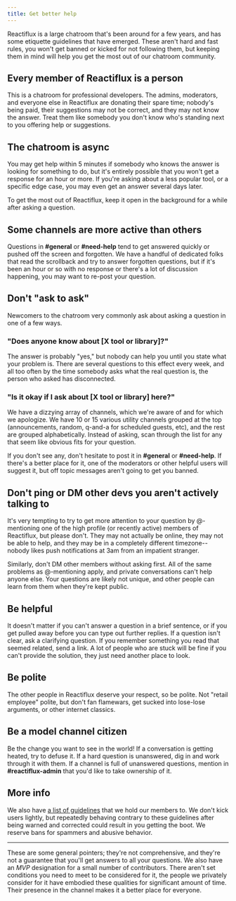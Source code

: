 ```yaml
---
title: Get better help
---
```


Reactiflux is a large chatroom that's been around for a few years, and has some etiquette guidelines that have emerged. These aren't hard and fast rules, you won't get banned or kicked for not following them, but keeping them in mind will help you get the most out of our chatroom community.

## Every member of Reactiflux is a person

This is a chatroom for professional developers. The admins, moderators, and everyone else in Reactiflux are donating their spare time; nobody's being paid, their suggestions may not be correct, and they may not know the answer. Treat them like somebody you don't know who's standing next to you offering help or suggestions.

## The chatroom is async

You may get help within 5 minutes if somebody who knows the answer is looking for something to do, but it's entirely possible that you won't get a response for an hour or more. If you're asking about a less popular tool, or a specific edge case, you may even get an answer several days later.

To get the most out of Reactiflux, keep it open in the background for a while after asking a question.

## Some channels are more active than others

Questions in **#general** or **#need-help** tend to get answered quickly or pushed off the screen and forgotten. We have a handful of dedicated folks that read the scrollback and try to answer forgotten questions, but if it's been an hour or so with no response or there's a lot of discussion happening, you may want to re-post your question.

## Don't "ask to ask"

Newcomers to the chatroom very commonly ask about asking a question in one of a few ways.

### "Does anyone know about [X tool or library]?"

The answer is probably "yes," but nobody can help you until you state what your problem is. There are several questions to this effect every week, and all too often by the time somebody asks what the real question is, the person who asked has disconnected.

### "Is it okay if I ask about [X tool or library] here?"

We have a dizzying array of channels, which we're aware of and for which we apologize. We have 10 or 15 various utility channels grouped at the top (announcements, random, q-and-a for scheduled guests, etc), and the rest are grouped alphabetically. Instead of asking, scan through the list for any that seem like obvious fits for your question.

If you don't see any, don't hesitate to post it in **#general** or **#need-help**. If there's a better place for it, one of the moderators or other helpful users will suggest it, but off topic messages aren't going to get you banned.

## Don't ping or DM other devs you aren't actively talking to

It's very tempting to try to get more attention to your question by @-mentioning one of the high profile (or recently active) members of Reactiflux, but please don't. They may not actually be online, they may not be able to help, and they may be in a completely different timezone--nobody likes push notifications at 3am from an impatient stranger.

Similarly, don't DM other members without asking first. All of the same problems as @-mentioning apply, and private conversations can't help anyone else. Your questions are likely not unique, and other people can learn from them when they're kept public.

## Be helpful

It doesn't matter if you can't answer a question in a brief sentence, or if you get pulled away before you can type out further replies. If a question isn't clear, ask a clarifying question. If you remember something you read that seemed related, send a link. A lot of people who are stuck will be fine if you can't provide the solution, they just need another place to look.

## Be polite

The other people in Reactiflux deserve your respect, so be polite. Not "retail employee" polite, but don't fan flamewars, get sucked into lose-lose arguments, or other internet classics.

## Be a model channel citizen

Be the change you want to see in the world! If a conversation is getting heated, try to defuse it. If a hard question is unanswered, dig in and work through it with them. If a channel is full of unanswered questions, mention in **#reactiflux-admin** that you'd like to take ownership of it.

## More info

We also have [a list of guidelines](/guidelines/) that we hold our members to. We don't kick users lightly, but repeatedly behaving contrary to these guidelines after being warned and corrected could result in you getting the boot. We reserve bans for spammers and abusive behavior.

---

These are some general pointers; they're not comprehensive, and they're not a guarantee that you'll get answers to all your questions. We also have an _MVP_ designation for a small number of contributors. There aren't set conditions you need to meet to be considered for it, the people we privately consider for it have embodied these qualities for significant amount of time. Their presence in the channel makes it a better place for everyone.
